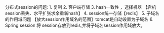 分布式session的问题:
    1. 复制
    2. 客户端存储
    3. hash一致性 ，选择机器 【宕机session丢失、水平扩张求余重新hash】
    4. session统一存储【redis】
    5. 子域名的作用域问题 【放大session作用域名的范围】tomcat是自动设置为子域名
    6. Spring session 将 session存放到redis,并将子域名session作用域放大。